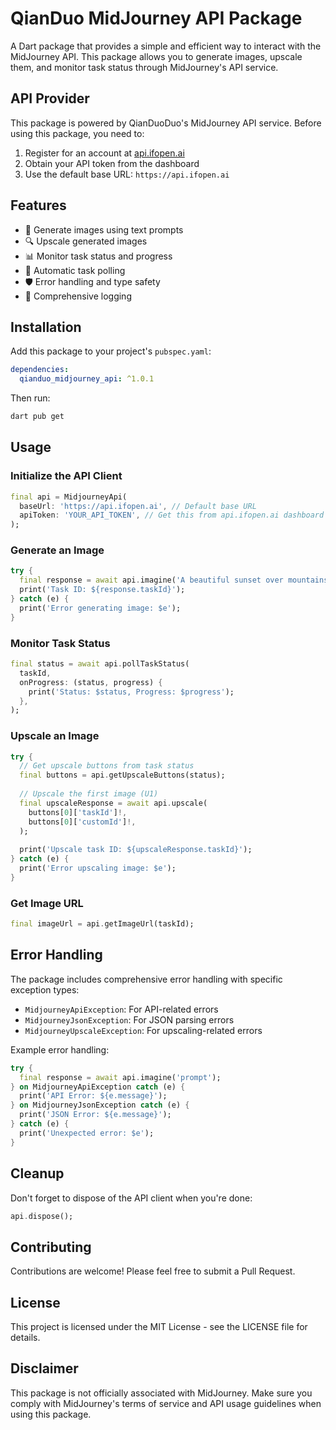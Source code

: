 # QianDuo MidJourney API Package

A Dart package that provides a simple and efficient way to interact with the MidJourney API. This package allows you to generate images, upscale them, and monitor task status through MidJourney's API service.

## API Provider

This package is powered by QianDuoDuo's MidJourney API service. Before using this package, you need to:

1. Register for an account at [api.ifopen.ai](https://api.ifopen.ai/register?aff=toNN)
2. Obtain your API token from the dashboard
3. Use the default base URL: `https://api.ifopen.ai`

## Features

- 🎨 Generate images using text prompts
- 🔍 Upscale generated images
- 📊 Monitor task status and progress
- 🔄 Automatic task polling
- 🛡️ Error handling and type safety
- 📝 Comprehensive logging

## Installation

Add this package to your project's `pubspec.yaml`:

```yaml
dependencies:
  qianduo_midjourney_api: ^1.0.1
```

Then run:

```bash
dart pub get
```

## Usage

### Initialize the API Client

```dart
final api = MidjourneyApi(
  baseUrl: 'https://api.ifopen.ai', // Default base URL
  apiToken: 'YOUR_API_TOKEN', // Get this from api.ifopen.ai dashboard
);
```

### Generate an Image

```dart
try {
  final response = await api.imagine('A beautiful sunset over mountains');
  print('Task ID: ${response.taskId}');
} catch (e) {
  print('Error generating image: $e');
}
```

### Monitor Task Status

```dart
final status = await api.pollTaskStatus(
  taskId,
  onProgress: (status, progress) {
    print('Status: $status, Progress: $progress');
  },
);
```

### Upscale an Image

```dart
try {
  // Get upscale buttons from task status
  final buttons = api.getUpscaleButtons(status);
  
  // Upscale the first image (U1)
  final upscaleResponse = await api.upscale(
    buttons[0]['taskId']!,
    buttons[0]['customId']!,
  );
  
  print('Upscale task ID: ${upscaleResponse.taskId}');
} catch (e) {
  print('Error upscaling image: $e');
}
```

### Get Image URL

```dart
final imageUrl = api.getImageUrl(taskId);
```

## Error Handling

The package includes comprehensive error handling with specific exception types:

- `MidjourneyApiException`: For API-related errors
- `MidjourneyJsonException`: For JSON parsing errors
- `MidjourneyUpscaleException`: For upscaling-related errors

Example error handling:

```dart
try {
  final response = await api.imagine('prompt');
} on MidjourneyApiException catch (e) {
  print('API Error: ${e.message}');
} on MidjourneyJsonException catch (e) {
  print('JSON Error: ${e.message}');
} catch (e) {
  print('Unexpected error: $e');
}
```

## Cleanup

Don't forget to dispose of the API client when you're done:

```dart
api.dispose();
```

## Contributing

Contributions are welcome! Please feel free to submit a Pull Request.

## License

This project is licensed under the MIT License - see the LICENSE file for details.

## Disclaimer

This package is not officially associated with MidJourney. Make sure you comply with MidJourney's terms of service and API usage guidelines when using this package. 